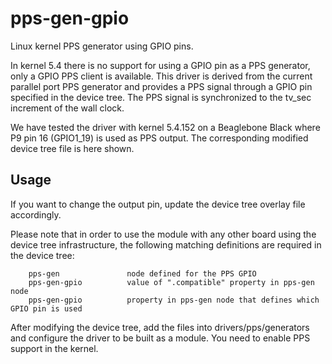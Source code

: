 pps-gen-gpio
============

Linux kernel PPS generator using GPIO pins.

In kernel 5.4 there is no support for using a GPIO pin as a PPS generator, only a GPIO PPS client is available. This driver is derived from the current parallel port PPS generator and provides a PPS signal through a GPIO pin specified in the device tree. The PPS signal is synchronized to the tv_sec increment of the wall clock.

We have tested the driver with kernel 5.4.152 on a Beaglebone Black where P9 pin 16 (GPIO1_19) is used as PPS output. The corresponding modified device tree file is here shown.

Usage
-----
If you want to change the output pin, update the device tree overlay file accordingly.

Please note that in order to use the module with any other board using the device tree infrastructure, the following matching definitions are required in the device tree:

		pps-gen               node defined for the PPS GPIO
		pps-gen-gpio          value of ".compatible" property in pps-gen node
		pps-gen-gpio          property in pps-gen node that defines which GPIO pin is used

After modifying the device tree, add the files into drivers/pps/generators and configure the driver to be built as a module. You need to enable PPS support in the kernel.

